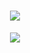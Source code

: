 <h1 align="center"><img src="https://web.archive.org/web/20020221004230/http://geocities.com:80/charlamagne.geo/TuxProgramming.gif"></h1>


<p align="center">
  <a href="https://skillicons.dev">
    <img src="https://skillicons.dev/icons?i=linux,emacs,ruby,javascript,go" />
  </a>
</p>





<!--
**jpblicer/jpblicer** is a ✨ _special_ ✨ repository because its `README.md` (this file) appears on your GitHub profile.

Here are some ideas to get you started:

- 🔭 I’m currently working on ...
- 🌱 I’m currently learning ...
- 👯 I’m looking to collaborate on ...
- 🤔 I’m looking for help with ...
- 💬 Ask me about ...
- 📫 How to reach me: ...
- 😄 Pronouns: ...
- ⚡ Fun fact: ...
-->
